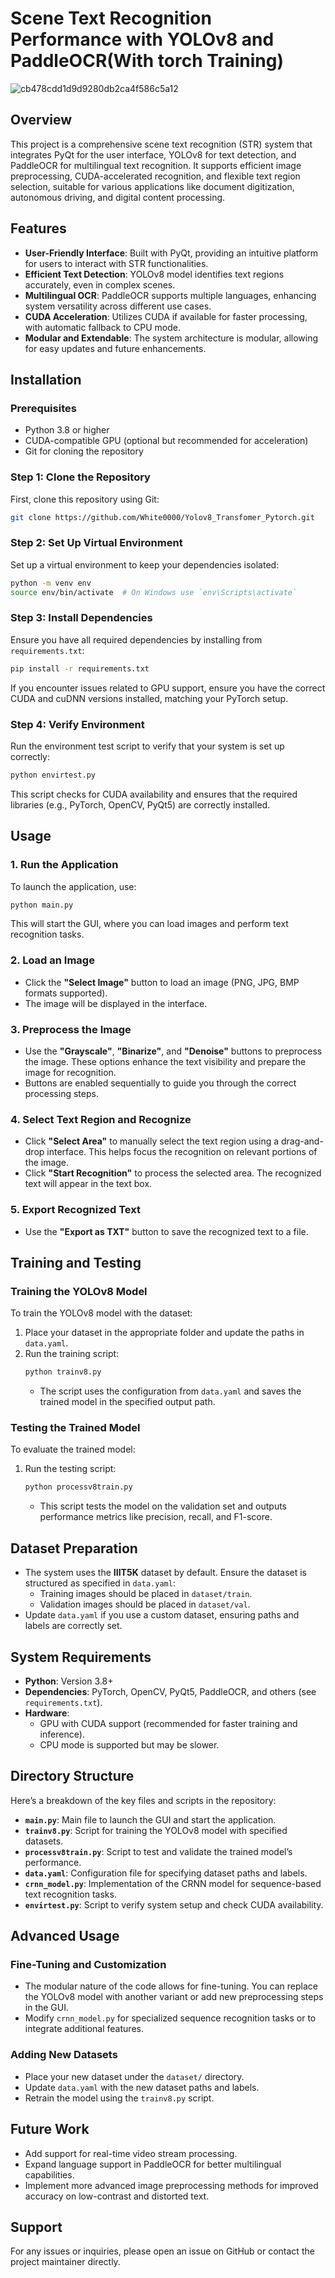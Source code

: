 # Scene Text Recognition Performance with YOLOv8 and PaddleOCR(With torch Training)

![cb478cdd1d9d9280db2ca4f586c5a12](https://github.com/user-attachments/assets/b1ea2efc-59bb-4f55-8401-a42114ca0bca)


## Overview
This project is a comprehensive scene text recognition (STR) system that integrates PyQt for the user interface, YOLOv8 for text detection, and PaddleOCR for multilingual text recognition. It supports efficient image preprocessing, CUDA-accelerated recognition, and flexible text region selection, suitable for various applications like document digitization, autonomous driving, and digital content processing.

## Features
- **User-Friendly Interface**: Built with PyQt, providing an intuitive platform for users to interact with STR functionalities.
- **Efficient Text Detection**: YOLOv8 model identifies text regions accurately, even in complex scenes.
- **Multilingual OCR**: PaddleOCR supports multiple languages, enhancing system versatility across different use cases.
- **CUDA Acceleration**: Utilizes CUDA if available for faster processing, with automatic fallback to CPU mode.
- **Modular and Extendable**: The system architecture is modular, allowing for easy updates and future enhancements.

## Installation

### Prerequisites
- Python 3.8 or higher
- CUDA-compatible GPU (optional but recommended for acceleration)
- Git for cloning the repository

### Step 1: Clone the Repository
First, clone this repository using Git:
```bash
git clone https://github.com/White0000/Yolov8_Transfomer_Pytorch.git
```

### Step 2: Set Up Virtual Environment

Set up a virtual environment to keep your dependencies isolated:
```bash
python -m venv env
source env/bin/activate  # On Windows use `env\Scripts\activate`
```

### Step 3: Install Dependencies
Ensure you have all required dependencies by installing from `requirements.txt`:
```bash
pip install -r requirements.txt
```
If you encounter issues related to GPU support, ensure you have the correct CUDA and cuDNN versions installed, matching your PyTorch setup.

### Step 4: Verify Environment
Run the environment test script to verify that your system is set up correctly:
```bash
python envirtest.py
```
This script checks for CUDA availability and ensures that the required libraries (e.g., PyTorch, OpenCV, PyQt5) are correctly installed.

## Usage

### 1. Run the Application
To launch the application, use:
```bash
python main.py
```
This will start the GUI, where you can load images and perform text recognition tasks.

### 2. Load an Image
- Click the **"Select Image"** button to load an image (PNG, JPG, BMP formats supported).
- The image will be displayed in the interface.

### 3. Preprocess the Image
- Use the **"Grayscale"**, **"Binarize"**, and **"Denoise"** buttons to preprocess the image. These options enhance the text visibility and prepare the image for recognition.
- Buttons are enabled sequentially to guide you through the correct processing steps.

### 4. Select Text Region and Recognize
- Click **"Select Area"** to manually select the text region using a drag-and-drop interface. This helps focus the recognition on relevant portions of the image.
- Click **"Start Recognition"** to process the selected area. The recognized text will appear in the text box.

### 5. Export Recognized Text
- Use the **"Export as TXT"** button to save the recognized text to a file.

## Training and Testing

### Training the YOLOv8 Model
To train the YOLOv8 model with the dataset:
1. Place your dataset in the appropriate folder and update the paths in `data.yaml`.
2. Run the training script:
   ```bash
   python trainv8.py
   ```
   - The script uses the configuration from `data.yaml` and saves the trained model in the specified output path.

### Testing the Trained Model
To evaluate the trained model:
1. Run the testing script:
   ```bash
   python processv8train.py
   ```
   - This script tests the model on the validation set and outputs performance metrics like precision, recall, and F1-score.

## Dataset Preparation
- The system uses the **IIIT5K** dataset by default. Ensure the dataset is structured as specified in `data.yaml`:
  - Training images should be placed in `dataset/train`.
  - Validation images should be placed in `dataset/val`.
- Update `data.yaml` if you use a custom dataset, ensuring paths and labels are correctly set.

## System Requirements
- **Python**: Version 3.8+
- **Dependencies**: PyTorch, OpenCV, PyQt5, PaddleOCR, and others (see `requirements.txt`).
- **Hardware**: 
  - GPU with CUDA support (recommended for faster training and inference).
  - CPU mode is supported but may be slower.

## Directory Structure
Here’s a breakdown of the key files and scripts in the repository:

- **`main.py`**: Main file to launch the GUI and start the application.
- **`trainv8.py`**: Script for training the YOLOv8 model with specified datasets.
- **`processv8train.py`**: Script to test and validate the trained model’s performance.
- **`data.yaml`**: Configuration file for specifying dataset paths and labels.
- **`crnn_model.py`**: Implementation of the CRNN model for sequence-based text recognition tasks.
- **`envirtest.py`**: Script to verify system setup and check CUDA availability.

## Advanced Usage
### Fine-Tuning and Customization
- The modular nature of the code allows for fine-tuning. You can replace the YOLOv8 model with another variant or add new preprocessing steps in the GUI.
- Modify `crnn_model.py` for specialized sequence recognition tasks or to integrate additional features.

### Adding New Datasets
- Place your new dataset under the `dataset/` directory.
- Update `data.yaml` with the new dataset paths and labels.
- Retrain the model using the `trainv8.py` script.

## Future Work
- Add support for real-time video stream processing.
- Expand language support in PaddleOCR for better multilingual capabilities.
- Implement more advanced image preprocessing methods for improved accuracy on low-contrast and distorted text.

## Support
For any issues or inquiries, please open an issue on GitHub or contact the project maintainer directly.
